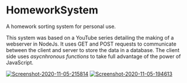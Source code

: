 # HomeworkSystem
A homework sorting system for personal use.


This system was based on a YouTube series detailing the making of a webserver in NodeJs.
It uses GET and POST requests to communicate between the client and server to store the data in a database. 
The client side uses *asycnhronous functions* to take full advantage of the power of JavaScript. 

<a href="https://ibb.co/rsZ6LCg"><img src="https://i.ibb.co/FVBwfS9/Screenshot-2020-11-05-215814.png" alt="Screenshot-2020-11-05-215814" border="0"></a>
<a href="https://ibb.co/Ns6SKsH"><img src="https://i.ibb.co/c1cLQ17/Screenshot-2020-11-05-194613.png" alt="Screenshot-2020-11-05-194613" border="0"></a>
